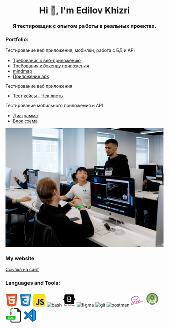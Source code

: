 
<h1 align="center">Hi 👋, I'm Edilov Khizri</h1>
<h3 align="center">Я тестировщик с опытом работы в реальных проектах.</h3>

<h3 align="left">Portfolio:</h3>
<p>Тестирование веб приложения, мобилки, работа с БД и API</p>
<ul>
<li><a href="https://docs.google.com/spreadsheets/d/13gkqXu-LyzkcuaC59PGQIOjU1uYzH2Hp/edit?usp=share_link&ouid=113234681013120623973&rtpof=true&sd=true" target="_blank>Тест кейсы - Чек лист - Диаграмма </a></li>
<li><a href="https://github.com/EdilovWork/edilovwork/blob/main/assets/Тестирование%20веб%20приложения%2C%20мобилки%2C%20работа%20с%20БД%20и%20API/wed.pdf">Требования к веб-приложению</a></li>
<li><a href="https://github.com/EdilovWork/edilovwork/blob/main/assets/Тестирование%20веб%20приложения%2C%20мобилки%2C%20работа%20с%20БД%20и%20API/requirements_backend.pdf">Требования к бэкенду
приложения</a></li>
<li><a href="https://github.com/EdilovWork/edilovwork/blob/main/assets/Тестирование%20веб%20приложения%2C%20мобилки%2C%20работа%20с%20БД%20и%20API/Ya..drawio.png">mindmap</a></li>
<li><a href="https://github.com/EdilovWork/edilovwork/blob/main/assets/Тестирование%20веб%20приложения%2C%20мобилки%2C%20работа%20с%20БД%20и%20API/scooter-v2.0.apk">Приложение apk</a></li>
</ul>
<p>Тестирование веб приложения</p>
<ul><li><a href="<a href="https://docs.google.com/spreadsheets/d/13gkqXu-LyzkcuaC59PGQIOjU1uYzH2Hp/edit?usp=share_link&ouid=113234681013120623973&rtpof=true&sd=true" target="_blank">Тест кейсы - Чек листы</a></li></ul>
<p>Тестирование мобильного приложения и API</p>
<ul><li><a href="https://docs.google.com/spreadsheets/d/16xDMntcAzrleBaD9qfEiYCcRvi9t7pcQ/edit?usp=sharing&ouid=113234681013120623973&rtpof=true&sd=true" target="_blank>Чек лист -Чек лист API</a></li></ul>
<p>Визуализация требований и техники тест дизайна</p>
<ul>
<li><a href="https://docs.google.com/spreadsheets/d/1goBtJmhirt-NYZLUph9U5I8R7H6eIxJu/edit?usp=sharing&ouid=113234681013120623973&rtpof=true&sd=true" target="_blank>Тест кейсы КЭ/ГЗ - Тест кейсы на логику интерфейса</a></li>
<li><a href="https://github.com/EdilovWork/edilovwork/blob/main/assets/Визуализация%20требований%20и%20техники%20тест%20дизайна/Диаграмма/Диаграмма.drawio.pdf">Диаграмма</a></li>
<li><a href="https://github.com/EdilovWork/edilovwork/blob/main/assets/Визуализация%20требований%20и%20техники%20тест%20дизайна/Блок%20схема.pdf">Блок схема</a></li>
</ul>

![](https://github.com/EdilovWork/edilovwork/blob/main/assets/photo_2022-11-21_1fe1-27-15.jpg)

<p align="left">
</p>
<h3>My website</h3>
<a href="https://khizri.ru/" target="_new"><p>Ссылка на сайт</p></a>
<h3 align="left">Languages and Tools:</h3>
<p align="left"> <img src="https://github.com/EdilovWork/edilovwork/blob/main/assets/icon/html.svg" alt="html5" width="40" height="40"/> <img src="https://github.com/EdilovWork/edilovwork/blob/main/assets/icon/css3.svg" alt="css3" width="40" height="40"/> <img src="https://github.com/EdilovWork/edilovwork/blob/main/assets/icon/javascript.svg" alt="js" width="40" height="40"/> <img src="https://www.vectorlogo.zone/logos/gnu_bash/gnu_bash-icon.svg" alt="bash" width="40" height="40"/> <img src="https://raw.githubusercontent.com/devicons/devicon/master/icons/bootstrap/bootstrap-plain-wordmark.svg" alt="bootstrap" width="40" height="40"/> <img src="https://www.vectorlogo.zone/logos/figma/figma-icon.svg" alt="figma" width="40" height="40"/> <img src="https://www.vectorlogo.zone/logos/git-scm/git-scm-icon.svg" alt="git" width="40" height="40"/> <img src="https://www.vectorlogo.zone/logos/getpostman/getpostman-icon.svg" alt="postman" width="40" height="40"/> <img src="https://raw.githubusercontent.com/devicons/devicon/master/icons/sass/sass-original.svg" alt="studio" width="40" height="40"/> <img src="https://github.com/EdilovWork/edilovwork/blob/main/assets/icon/android-studio.svg" alt="studio" width="50" height="50"/> <img src="https://github.com/EdilovWork/edilovwork/blob/main/assets/icon/sql.svg" alt="sql" width="50" height="50"/> <img src="https://github.com/EdilovWork/edilovwork/blob/main/assets/icon/visual-studio-code.svg" alt="vscode" width="50" height="50"/></p>
